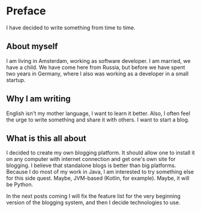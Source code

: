 # Preface
I have decided to write something from time to time.

## About myself
I am living in Amsterdam, working as software developer.
I am married, we have a child.
We have come here from Russia, but before we have spent two years in 
Germany, where I also was working as a developer in a small startup.

## Why I am writing
English isn't my mother language, I want to learn it better.
Also, I often feel the urge to write something and share it with others.
I want to start a blog.

## What is this all about
I decided to create my own blogging platform. It should allow one to
install it on any computer with internet connection and get one's own 
site for blogging.
I believe that standalone blogs is better than big platforms.
Because I do most of my work in Java, I am interested to try something else
for this side quest. Maybe, JVM-based (Kotlin, for example). Maybe, it will
be Python.

In the next posts coming I will fix the feature list for the very beginning version of the blogging system, and then I decide technologies to use.
